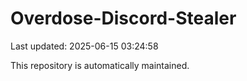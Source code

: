# Overdose-Discord-Stealer

Last updated: 2025-06-15 03:24:58

This repository is automatically maintained.
